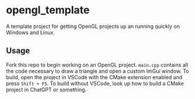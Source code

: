 # opengl_template
A template project for getting OpenGL projects up an running quickly on Windows 
and Linux.

## Usage
Fork this repo to begin working on an OpenGL project. `main.cpp` contains all 
the code necessary to draw a triangle and open a custom ImGui window. To build,
open the project in VSCode with the CMake extension enabled and press 
`Shift + F5`. To build without VSCode, look up how to build a CMake project in
ChatGPT or something. 